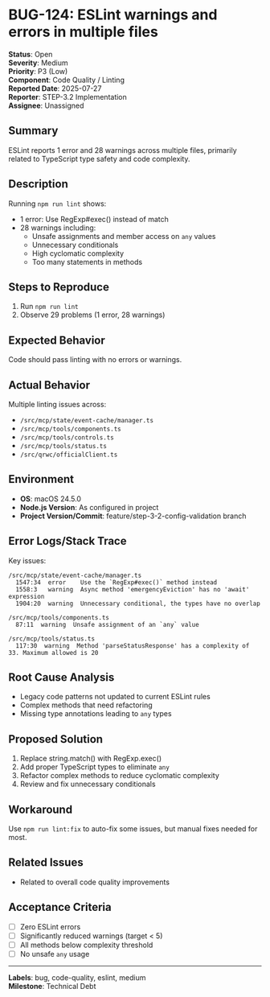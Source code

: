 # BUG-124: ESLint warnings and errors in multiple files

**Status**: Open  
**Severity**: Medium  
**Priority**: P3 (Low)  
**Component**: Code Quality / Linting  
**Reported Date**: 2025-07-27  
**Reporter**: STEP-3.2 Implementation  
**Assignee**: Unassigned

## Summary

ESLint reports 1 error and 28 warnings across multiple files, primarily related to TypeScript type safety and code complexity.

## Description

Running `npm run lint` shows:
- 1 error: Use RegExp#exec() instead of match
- 28 warnings including:
  - Unsafe assignments and member access on `any` values
  - Unnecessary conditionals
  - High cyclomatic complexity
  - Too many statements in methods

## Steps to Reproduce

1. Run `npm run lint`
2. Observe 29 problems (1 error, 28 warnings)

## Expected Behavior

Code should pass linting with no errors or warnings.

## Actual Behavior

Multiple linting issues across:
- `/src/mcp/state/event-cache/manager.ts`
- `/src/mcp/tools/components.ts`
- `/src/mcp/tools/controls.ts`
- `/src/mcp/tools/status.ts`
- `/src/qrwc/officialClient.ts`

## Environment

- **OS**: macOS 24.5.0
- **Node.js Version**: As configured in project
- **Project Version/Commit**: feature/step-3-2-config-validation branch

## Error Logs/Stack Trace

Key issues:
```
/src/mcp/state/event-cache/manager.ts
  1547:34  error    Use the `RegExp#exec()` method instead
  1558:3   warning  Async method 'emergencyEviction' has no 'await' expression
  1904:20  warning  Unnecessary conditional, the types have no overlap

/src/mcp/tools/components.ts
  87:11  warning  Unsafe assignment of an `any` value
  
/src/mcp/tools/status.ts
  117:30  warning  Method 'parseStatusResponse' has a complexity of 33. Maximum allowed is 20
```

## Root Cause Analysis

- Legacy code patterns not updated to current ESLint rules
- Complex methods that need refactoring
- Missing type annotations leading to `any` types

## Proposed Solution

1. Replace string.match() with RegExp.exec()
2. Add proper TypeScript types to eliminate `any`
3. Refactor complex methods to reduce cyclomatic complexity
4. Review and fix unnecessary conditionals

## Workaround

Use `npm run lint:fix` to auto-fix some issues, but manual fixes needed for most.

## Related Issues

- Related to overall code quality improvements

## Acceptance Criteria

- [ ] Zero ESLint errors
- [ ] Significantly reduced warnings (target < 5)
- [ ] All methods below complexity threshold
- [ ] No unsafe `any` usage

---

**Labels**: bug, code-quality, eslint, medium  
**Milestone**: Technical Debt